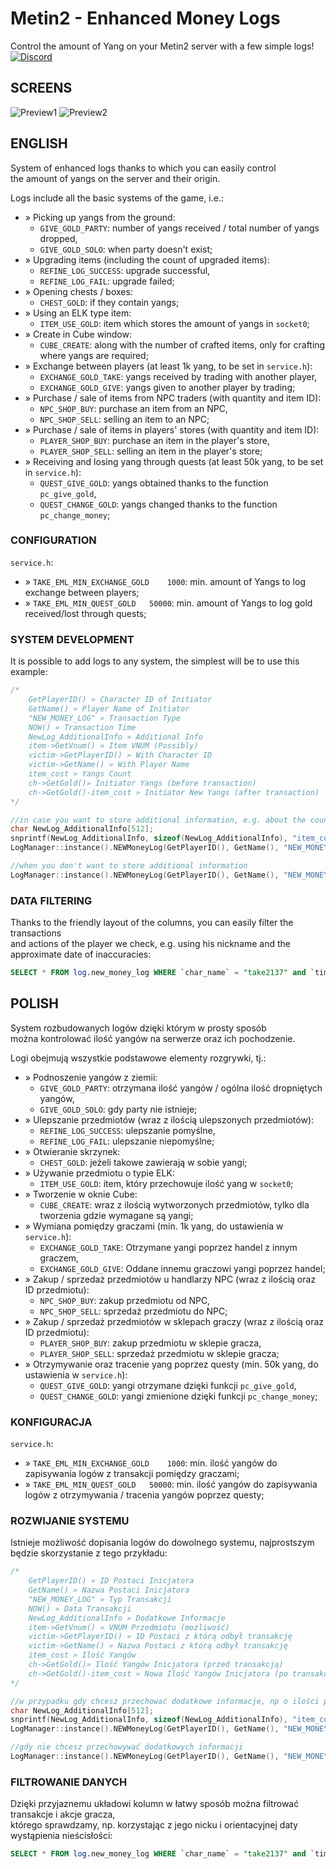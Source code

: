 # Metin2 - Enhanced Money Logs
Control the amount of Yang on your Metin2 server with a few simple logs!  
[![Discord](https://img.shields.io/discord/748288505507217428.svg?label=&logo=discord&logoColor=ffffff&color=7389D8&labelColor=6A7EC2)](https://discord.gg/AEfuvwT)
  
## SCREENS
![Preview1](https://i.imgur.com/ujLvCyv.png)
![Preview2](https://i.imgur.com/0XyNjbR.png)
  
## ENGLISH
System of enhanced logs thanks to which you can easily control  
the amount of yangs on the server and their origin.

Logs include all the basic systems of the game, i.e.:
 - » Picking up yangs from the ground:
	- `GIVE_GOLD_PARTY`: number of yangs received / total number of yangs dropped,
	- `GIVE_GOLD_SOLO`: when party doesn't exist;
 - » Upgrading items (including the count of upgraded items):
	- `REFINE_LOG_SUCCESS`: upgrade successful,
	- `REFINE_LOG_FAIL`: upgrade failed;
 - » Opening chests / boxes:
	- `CHEST_GOLD`: if they contain yangs;
 - » Using an ELK type item:
	- `ITEM_USE_GOLD`: item which stores the amount of yangs in `socket0`;
 - » Create in Cube window:
	- `CUBE_CREATE`: along with the number of crafted items, only for crafting where yangs are required;
 - » Exchange between players (at least 1k yang, to be set in `service.h`):
	- `EXCHANGE_GOLD_TAKE`: yangs received by trading with another player,
	- `EXCHANGE_GOLD_GIVE`: yangs given to another player by trading;
 - » Purchase / sale of items from NPC traders (with quantity and item ID):
	- `NPC_SHOP_BUY`: purchase an item from an NPC,
	- `NPC_SHOP_SELL`: selling an item to an NPC;
 - » Purchase / sale of items in players' stores (with quantity and item ID):
	- `PLAYER_SHOP_BUY`: purchase an item in the player's store,
	- `PLAYER_SHOP_SELL`: selling an item in the player's store;
 - » Receiving and losing yang through quests (at least 50k yang, to be set in `service.h`):
	- `QUEST_GIVE_GOLD`: yangs obtained thanks to the function `pc_give_gold`,
	- `QUEST_CHANGE_GOLD`: yangs changed thanks to the function `pc_change_money`;
  
### CONFIGURATION
`service.h`:
 - » `TAKE_EML_MIN_EXCHANGE_GOLD	1000`: min. amount of Yangs to log exchange between players;
 - » `TAKE_EML_MIN_QUEST_GOLD	50000`: min. amount of Yangs to log gold received/lost through quests;
  
### SYSTEM DEVELOPMENT
It is possible to add logs to any system, the simplest will be to use this example: 
```cpp
/*
	GetPlayerID() » Character ID of Initiator
	GetName() » Player Name of Initiator
	"NEW_MONEY_LOG" » Transaction Type
	NOW() » Transaction Time
	NewLog_AdditionalInfo » Additional Info
	item->GetVnum() » Item VNUM (Possibly)
	victim->GetPlayerID() » With Character ID
	victim->GetName() » With Player Name
	item_cost » Yangs Count
	ch->GetGold()» Initiator Yangs (before transaction)
	ch->GetGold()-item_cost » Initiator New Yangs (after transaction)
*/

//in case you want to store additional information, e.g. about the count of the item 
char NewLog_AdditionalInfo[512];
snprintf(NewLog_AdditionalInfo, sizeof(NewLog_AdditionalInfo), "item_count: %u", item->GetCount());
LogManager::instance().NEWMoneyLog(GetPlayerID(), GetName(), "NEW_MONEY_LOG", NewLog_AdditionalInfo, item->GetVnum(), victim->GetPlayerID(), victim->GetName(), item_cost, ch->GetGold(), ch->GetGold()-item_cost);

//when you don't want to store additional information 
LogManager::instance().NEWMoneyLog(GetPlayerID(), GetName(), "NEW_MONEY_LOG", "", item->GetVnum(), victim->GetPlayerID(), victim->GetName(), item_cost, GetGold(), GetGold()+item_cost);
```

### DATA FILTERING 
Thanks to the friendly layout of the columns, you can easily filter the transactions  
and actions of the player we check, e.g. using his nickname and the approximate date of inaccuracies: 
```sql
SELECT * FROM log.new_money_log WHERE `char_name` = "take2137" and `time` > "2021-06-21 21:37:00";
```
  
  
  
## POLISH
System rozbudowanych logów dzięki którym w prosty sposób  
można kontrolować ilość yangów na serwerze oraz ich pochodzenie.

Logi obejmują wszystkie podstawowe elementy rozgrywki, tj.:
 - » Podnoszenie yangów z ziemii:
	- `GIVE_GOLD_PARTY`: otrzymana ilość yangów / ogólna ilość dropniętych yangów,
	- `GIVE_GOLD_SOLO`: gdy party nie istnieje; 
 - » Ulepszanie przedmiotów (wraz z ilością ulepszonych przedmiotów):
	- `REFINE_LOG_SUCCESS`: ulepszanie pomyślne,
	- `REFINE_LOG_FAIL`: ulepszanie niepomyślne;
 - » Otwieranie skrzynek:
	- `CHEST_GOLD`: jeżeli takowe zawierają w sobie yangi;
 - » Używanie przedmiotu o typie ELK:
	- `ITEM_USE_GOLD`: item, który przechowuje ilość yang w `socket0`;
 - » Tworzenie w oknie Cube:
	- `CUBE_CREATE`: wraz z ilością wytworzonych przedmiotów, tylko dla tworzenia gdzie wymagane są yangi;
 - » Wymiana pomiędzy graczami (min. 1k yang, do ustawienia w `service.h`):
	- `EXCHANGE_GOLD_TAKE`: Otrzymane yangi poprzez handel z innym graczem,
	- `EXCHANGE_GOLD_GIVE`: Oddane innemu graczowi yangi poprzez handel;
 - » Zakup / sprzedaż przedmiotów u handlarzy NPC (wraz z ilością oraz ID przedmiotu):
	- `NPC_SHOP_BUY`: zakup przedmiotu od NPC,
	- `NPC_SHOP_SELL`: sprzedaż przedmiotu do NPC;
 - » Zakup / sprzedaż przedmiotów w sklepach graczy (wraz z ilością oraz ID przedmiotu):
	- `PLAYER_SHOP_BUY`: zakup przedmiotu w sklepie gracza,
	- `PLAYER_SHOP_SELL`: sprzedaż przedmiotu w sklepie gracza;
 - » Otrzymywanie oraz tracenie yang poprzez questy (min. 50k yang, do ustawienia w `service.h`):
	- `QUEST_GIVE_GOLD`: yangi otrzymane dzięki funkcji `pc_give_gold`,
	- `QUEST_CHANGE_GOLD`: yangi zmienione dzięki funkcji `pc_change_money`;
  
### KONFIGURACJA
`service.h`:
 - » `TAKE_EML_MIN_EXCHANGE_GOLD	1000`: min. ilość yangów do zapisywania logów z transakcji pomiędzy graczami;
 - » `TAKE_EML_MIN_QUEST_GOLD	50000`: min. ilość yangów do zapisywania logów z otrzymywania / tracenia yangów poprzez questy;
  
### ROZWIJANIE SYSTEMU
Istnieje możliwość dopisania logów do dowolnego systemu, najprostszym będzie skorzystanie z tego przykładu:
```cpp
/*
	GetPlayerID() » ID Postaci Inicjatora
	GetName() » Nazwa Postaci Inicjatora
	"NEW_MONEY_LOG" » Typ Transakcji
	NOW() » Data Transakcji
	NewLog_AdditionalInfo » Dodatkowe Informacje
	item->GetVnum() » VNUM Przedmiotu (możliwość)
	victim->GetPlayerID() » ID Postaci z którą odbył transakcję
	victim->GetName() » Nazwa Postaci z którą odbył transakcję
	item_cost » Ilość Yangów
	ch->GetGold()» Ilość Yangów Inicjatora (przed transakcją)
	ch->GetGold()-item_cost » Nowa Ilość Yangów Inicjatora (po transakcji)
*/

//w przypadku gdy chcesz przechować dodatkowe informacje, np o ilości przedmiotu
char NewLog_AdditionalInfo[512];
snprintf(NewLog_AdditionalInfo, sizeof(NewLog_AdditionalInfo), "item_count: %u", item->GetCount());
LogManager::instance().NEWMoneyLog(GetPlayerID(), GetName(), "NEW_MONEY_LOG", NewLog_AdditionalInfo, item->GetVnum(), victim->GetPlayerID(), victim->GetName(), item_cost, ch->GetGold(), ch->GetGold()-item_cost);

//gdy nie chcesz przechowywać dodatkowych informacji
LogManager::instance().NEWMoneyLog(GetPlayerID(), GetName(), "NEW_MONEY_LOG", "", item->GetVnum(), victim->GetPlayerID(), victim->GetName(), item_cost, GetGold(), GetGold()+item_cost);
```

### FILTROWANIE DANYCH
Dzięki przyjaznemu układowi kolumn w łatwy sposób można filtrować transakcje i akcje gracza,  
którego sprawdzamy, np. korzystając z jego nicku i orientacyjnej daty wystąpienia nieścisłości:
```sql
SELECT * FROM log.new_money_log WHERE `char_name` = "take2137" and `time` > "2021-06-21 21:37:00";
```